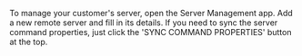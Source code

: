 To manage your customer's server, open the Server Management app. Add a
new remote server and fill in its details. If you need to sync the
server command properties, just click the 'SYNC COMMAND PROPERTIES'
button at the top.
